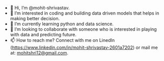 - 👋 Hi, I’m @mohit-shrivastav.
- 👀 I’m interested in coding and building data driven models that helps in making better decision.
- 🌱 I’m currently learning python and data science.
- 💞️ I’m looking to collaborate with someone who is interested in playing with data and predicting future.
- 📫 How to reach me? Connect with me on LinedIn (https://www.linkedin.com/in/mohit-shrivastav-2601a7202) or mail me at: mohitshri12@gmail.com.

<!---
mohit-shrivastav/mohit-shrivastav is a ✨ special ✨ repository because its `README.md` (this file) appears on your GitHub profile.
You can click the Preview link to take a look at your changes.
--->
